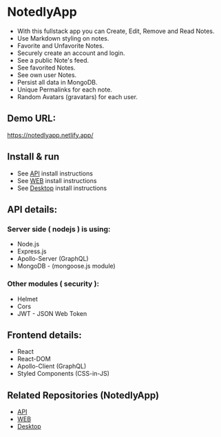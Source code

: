 # NotedlyApp
- With this fullstack app you can Create, Edit, Remove and Read Notes.
- Use Markdown styling on notes.
- Favorite and Unfavorite Notes.
- Securely create an account and login.
- See a public Note's feed. 
- See favorited Notes. 
- See own user Notes.
- Persist all data in MongoDB.
- Unique Permalinks for each note.
- Random Avatars (gravatars) for each user.

## Demo URL:
https://notedlyapp.netlify.app/

## Install & run
- See [API](https://github.com/d1gitalflow/NotedlyApp/tree/master/api#install--run-api) install instructions
- See [WEB](https://github.com/d1gitalflow/NotedlyApp/tree/master/web#install) install instructions
- See [Desktop](https://github.com/d1gitalflow/NotedlyApp/tree/master/desktop#install-desktop-notedlyapp) install instructions




## API details:

### Server side ( nodejs ) is using:
- Node.js
- Express.js
- Apollo-Server (GraphQL)
- MongoDB - (mongoose.js module)


### Other modules ( security ):
- Helmet
- Cors
- JWT - JSON Web Token

## Frontend details:
- React
- React-DOM
- Apollo-Client (GraphQL)
- Styled Components (CSS-in-JS)



## Related Repositories (NotedlyApp)

- [API](https://github.com/d1gitalflow/NotedlyApp/tree/master/api)
- [WEB](https://github.com/d1gitalflow/NotedlyApp/tree/master/web)
- [Desktop](https://github.com/d1gitalflow/NotedlyApp/tree/master/desktop)

